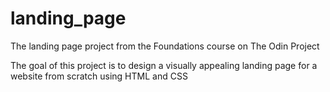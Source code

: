 # landing_page
The landing page project from the Foundations course on The Odin Project

The goal of this project is to design a visually appealing landing page for a website from scratch using HTML and CSS
